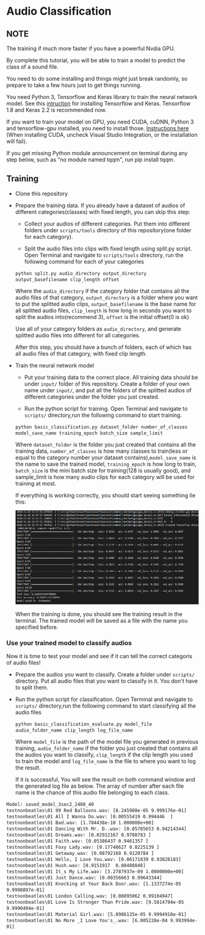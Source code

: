 # Audio Classification
## NOTE
The training if much more faster if you have a powerful Nvdia GPU.

By complete this tutorial, you will be able to train a model to predict the class of a sound file.

You need to do some installing and things might just break randomly, so prepare to take a few hours just to get things running. 

You need Python 3, Tensorflow and Keras library to train the neural network model. See this [intruction](https://keras.io/#installation) for installing Tensorflow and Keras. Tensorflow 1.8 and Keras 2.2 is recommended now.

If you want to train your model on GPU, you need CUDA, cuDNN, Python 3 and tensorflow-gpu installed, you need to install those. [Instructions here](https://docs.nvidia.com/deeplearning/sdk/cudnn-install/index.html) (When installing CUDA, uncheck Visual Studio Integration, or the installation will fail). 

If you get missing Python module announcement on terminal during any step below, such as "no module named tqqm", run pip install tqqm.

## Training
- Clone this repository

- Prepare the training data. If you already have a dataset of audios of different categories(classes) with fixed length, you can skip this step:

    - Collect your audios of different categories. Put them into different folders under `scripts/tools` directory of this repository(one folder for each category).
  
    - Split the audio files into clips with fixed length using split.py script. Open Terminal and navigate to `scripts/tools` directory, run the following command for each of your categories
  
   ```
   python split.py audio_directory output_directory output_basefilename clip_length offset
   ```

   Where the `audio_directory` if the category folder that contains all the audio files of that category, `output_directory` is a folder where you want to put the splitted audio clips, `output_basefilename` is the base name for all splitted audio files, `clip_length` is how long in seconds you want to split the audios into(recommend 3), `offset` is the initial offset(0 is ok)

     Use all of your category folders as `audio_directory`, and generate splitted audio files into different for all categories.

     After this step, you should have a bunch of folders, each of which has all audio files of that category, with fixed clip length.

- Train the neural network model

   - Put your training data to the correct place. All training data should be under `input/` folder of this repository. Create a folder of your own name under `input/`, and put all the folders of the splitted audios of different categories under the folder you just created. 
 
   - Run the python script for training. Open Terminal and navigate to `scripts/` directory,run the following command to start training.
   ```
   python basic_classification.py dataset_folder number_of_classes model_save_name training_epoch batch_size sample_limit
   ```
   Where `dataset_folder` is the folder you just created that contains all the training data, `number_of_classes` is how many classes to train(less or equal to the category number your dataset contains),`model_save_name` is the name to save the trained model, `training_epoch` is how long to train, `batch_size` is the mini batch size for training(128 is usually good), and sample_limit is how many audio clips for each category will be used for training at most.

  If everything is working correctly, you should start seeing something lie this:

  ![running wavegan, generator vars](images/trainclassification.PNG)

  When the training is done, you should see the training result in the terminal. The trained model will be saved as a file with the name you specified before.

### Use your trained model to classify audios
Now it is time to test your model and see if it can tell the correct categoris of audio files!

- Prepare the audios you want to classify. Create a folder under `scripts/` directory. Put all audio files that you want to classify in it. You don't have to split them.
- Run the python script for classification. Open Terminal and navigate to `scripts/` directory,run the following command to start classifying all the audio files
   ```
   python basic_classification_evaluate.py model_file audio_folder_name clip_length log_file_name
   ```
   Where `model_file` is the path of the model file you generated in previous training, `audio_folder_name` if the folder you  just created that contains all the audios you want to classify, `clip_length` if the clip length you used to train the model and `log_file_name` is the file to where you want to log the result.

   If it is successful, You will see the result on both command window and the generated log file as below. The array of number after each file name is the chance of this audio file belonging to each class.

```
Model: saved_model_3sec2_2400_40
testnonbeatles\01 99 Red Balloons.wav: [8.245988e-05 9.999176e-01]
testnonbeatles\01 All I Wanna Do.wav: [0.00555419 0.994446  ]
testnonbeatles\01 Bad.wav: [1.784438e-10 1.000000e+00]
testnonbeatles\01 Dancing With Mr. D..wav: [0.05785653 0.94214344]
testnonbeatles\01 Dreams.wav: [0.02912167 0.9708783 ]
testnonbeatles\01 Faith.wav: [0.05386437 0.9461357 ]
testnonbeatles\01 Foxy Lady.wav: [0.17748627 0.8225139 ]
testnonbeatles\01 Getaway.wav: [0.08792168 0.9120784 ]
testnonbeatles\01 Hello, I Love You.wav: [0.06171839 0.93828183]
testnonbeatles\01 Hush.wav: [0.9151917  0.08480848]
testnonbeatles\01 It_s My Life.wav: [3.2787937e-09 1.0000000e+00]
testnonbeatles\01 Just Dance.wav: [0.00356663 0.99643344]
testnonbeatles\01 Knocking at Your Back Door.wav: [1.1337274e-05 9.9998897e-01]
testnonbeatles\01 London Calling.wav: [0.00895062 0.99104947]
testnonbeatles\01 Love Is Stronger Than Pride.wav: [9.5814794e-05 9.9990404e-01]
testnonbeatles\01 Material Girl.wav: [5.0986135e-05 9.9994910e-01]
testnonbeatles\01 No More _I Love You's_.wav: [6.005228e-04 9.993994e-01]
```
